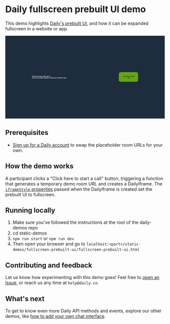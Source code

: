 # Daily fullscreen prebuilt UI demo
This demo highlights [Daily's prebuilt UI](https://www.daily.co/blog/prebuilt-ui/), and how it can be expanded fullscreen in a website or app. 

![Video call takes up most of screen with menu bar around to manage call](./screenshot-fullscreen-prebuilt-UI.gif)

## Prerequisites 
* [Sign up for a Daily account](https://dashboard.daily.co/signup) to swap the placeholder room URLs for your own. 

## How the demo works 
A participant clicks a "Click here to start a call" button, triggering a function that generates a temporary demo room URL and creates a DailyIframe. The [`iframeStyle` properties](https://docs.daily.co/reference#properties) passed when the DailyIframe is created set the prebuilt UI to fullscreen. 

## Running locally 
1. Make sure you've followed the instructions at the root of the daily-demos repo
2. cd static-demos
3. `npm run start` or `npm run dev`
4. Then open your browser and go to `localhost:<port>/static-demos/fullscreen-prebuilt-ui/fullscreen-prebuilt-ui.html`

## Contributing and feedback 
Let us know how experimenting with this demo goes! Feel free to [open an Issue](https://github.com/daily-co/daily-demos/issues), or reach us any time at `help@daily.co`.

## What's next 
To get to know even more Daily API methods and events, explore our other demos, like [how to add your own chat interface](https://github.com/daily-co/daily-demos/tree/main/static-demos/simple-chat-demo).